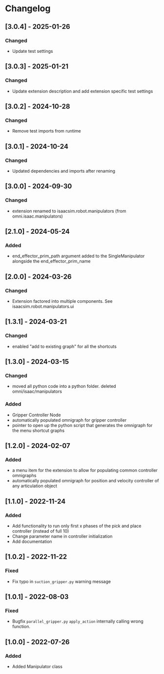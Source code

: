 # Changelog

## [3.0.4] - 2025-01-26
### Changed
- Update test settings

## [3.0.3] - 2025-01-21
### Changed
- Update extension description and add extension specific test settings

## [3.0.2] - 2024-10-28
### Changed
- Remove test imports from runtime

## [3.0.1] - 2024-10-24
### Changed
- Updated dependencies and imports after renaming

## [3.0.0] - 2024-09-30
### Changed
- extension renamed to isaacsim.robot.manipulators (from omni.isaac.manipulators)

## [2.1.0] - 2024-05-24
### Added
- end_effector_prim_path argument added to the SingleManipulator alongside the end_effector_prim_name

## [2.0.0] - 2024-03-26
### Changed
- Extension factored into multiple components.  See isaacsim.robot.manipulators.ui

## [1.3.1] - 2024-03-21
### Changed
- enabled "add to existing graph" for all the shortcuts

## [1.3.0] - 2024-03-15
### Changed
- moved all python code into a python folder. deleted omni/isaac/manipulators

### Added
- Gripper Controller Node
- automatically populated omnigraph for gripper controller
- pointer to open up the python script that generates the omnigraph for the menu shortcut graphs

## [1.2.0] - 2024-02-07
### Added
- a menu item for the extension to allow for populating common controller omnigraphs
- automatically populated omnigraph for position and velocity controller of any articulation object

## [1.1.0] - 2022-11-24

### Added
- Add functionality to run only first x phases of the pick and place controller (instead of full 10)
- Change parameter name in controller initialization
- Add documentation

## [1.0.2] - 2022-11-22

### Fixed
- Fix typo in `suction_gripper.py` warning message


## [1.0.1] - 2022-08-03

### Fixed
- Bugfix `parallel_gripper.py` `apply_action` internally calling wrong function.

## [1.0.0] - 2022-07-26

### Added
- Added Manipulator class
